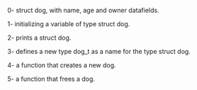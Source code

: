 0- struct dog, with name, age and owner datafields.  

1- initializing a variable of type struct dog.  

2- prints a struct dog. 

3- defines a new type dog_t as a name for the type struct dog.  

4- a function that creates a new dog.  

5- a function that frees a dog.  
